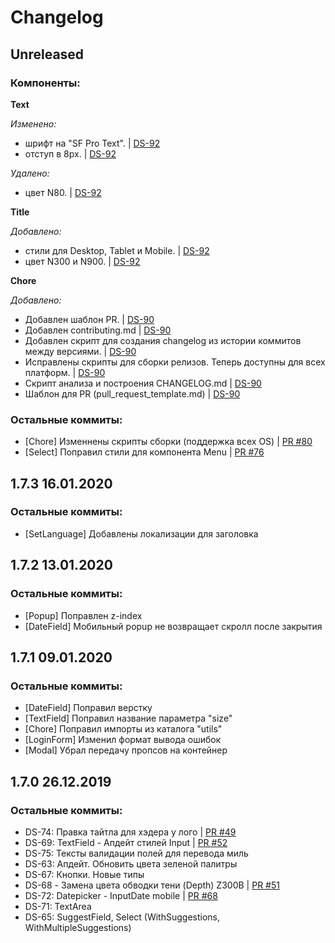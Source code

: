 # Changelog


## Unreleased 

### Компоненты:

**Text**

*Изменено:*
- шрифт на "SF Pro Text". | [DS-92](https://s7airlines.atlassian.net/browse/DS-92)
- отступ в 8px. | [DS-92](https://s7airlines.atlassian.net/browse/DS-92)

*Удалено:*
- цвет N80. | [DS-92](https://s7airlines.atlassian.net/browse/DS-92)

**Title**

*Добавлено:*
- стили для Desktop, Tablet и Mobile. | [DS-92](https://s7airlines.atlassian.net/browse/DS-92)
- цвет N300 и N900. | [DS-92](https://s7airlines.atlassian.net/browse/DS-92)

**Chore**

*Добавлено:*
- Добавлен шаблон PR. | [DS-90](https://s7airlines.atlassian.net/browse/DS-90)
- Добавлен contributing.md | [DS-90](https://s7airlines.atlassian.net/browse/DS-90)
- Добавлен скрипт для создания changelog из истории коммитов между версиями. | [DS-90](https://s7airlines.atlassian.net/browse/DS-90)
- Исправлены скрипты для сборки релизов. Теперь доступны для всех платформ. | [DS-90](https://s7airlines.atlassian.net/browse/DS-90)
- Скрипт анализа и построения CHANGELOG.md | [DS-90](https://s7airlines.atlassian.net/browse/DS-90)
- Шаблон для PR (pull_request_template.md) | [DS-90](https://s7airlines.atlassian.net/browse/DS-90)

### Остальные коммиты:

- [Chore] Изменнены скрипты сборки (поддержка всех OS) | [PR #80](https://github.com/CSSSR/s7_ds/pull/80)
- [Select] Поправил стили для компонента Menu | [PR #76](https://github.com/CSSSR/s7_ds/pull/76)


## 1.7.3 16.01.2020

### Остальные коммиты:

- [SetLanguage] Добавлены локализации для заголовка


## 1.7.2 13.01.2020

### Остальные коммиты:

- [Popup] Поправлен z-index
- [DateField] Мобильный popup не возвращает скролл после закрытия


## 1.7.1 09.01.2020

### Остальные коммиты:

- [DateField] Поправил верстку
- [TextField] Поправил название параметра "size"
- [Chore] Поправил импорты из каталога "utils"
- [LoginForm] Изменил формат вывода ошибок
- [Modal] Убрал передачу пропсов на контейнер


## 1.7.0 26.12.2019

### Остальные коммиты:

- DS-74: Правка тайтла для хэдера у лого | [PR #49](https://github.com/CSSSR/s7_ds/pull/49)
- DS-69: TextField - Апдейт стилей Input | [PR #52](https://github.com/CSSSR/s7_ds/pull/52)
- DS-75: Тексты валидации полей для перевода миль
- DS-63: Апдейт. Обновить цвета зеленой палитры
- DS-67: Кнопки. Новые типы
- DS-68 - Замена цвета обводки тени (Depth) Z300B | [PR #51](https://github.com/CSSSR/s7_ds/pull/51)
- DS-72: Datepicker - InputDate mobile | [PR #68](https://github.com/CSSSR/s7_ds/pull/68)
- DS-71: TextArea
- DS-65: SuggestField, Select (WithSuggestions, WithMultipleSuggestions)
